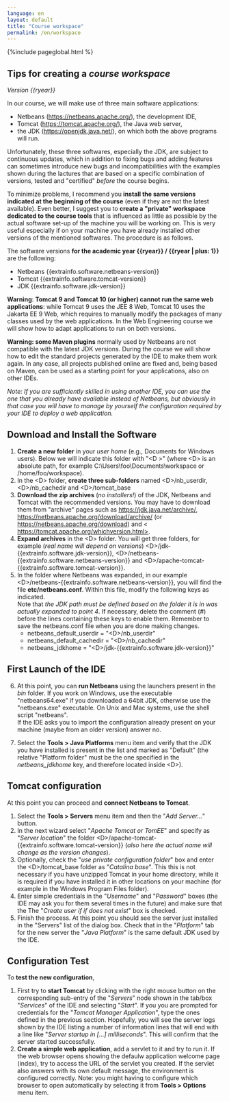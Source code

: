 ```yaml
---
language: en
layout: default
title: "Course workspace"
permalink: /en/workspace
---
```



{%include pageglobal.html %}

## Tips for creating a *course workspace* 

*Version {{ryear}}*

In our course, we will make use of three main software applications:
- Netbeans (<https://netbeans.apache.org/>), the development IDE,
- Tomcat (<https://tomcat.apache.org/>), the Java web server,
- the JDK (<https://openjdk.java.net/>), on which both the above programs will run.

Unfortunately, these three softwares, especially the JDK, are subject to continuous updates, which in addition to
fixing bugs and adding features can sometimes introduce new bugs
and incompatibilities with the examples shown during the lactures that are based
on a specific combination of versions, tested and "certified" *before*
the course begins.

To minimize problems, I recommend you **install the same versions indicated at the beginning of the course** 
(even if they are not the latest available). Even
better, I suggest you to **create a "private" workspace dedicated to the course tools** 
that is influenced as little as possible by the actual software set-up of the machine you will be working on. 
This is very useful especially if on your machine you have already installed other versions of the mentioned softwares. 
The procedure is as follows.

The software versions **for the academic year {{ryear}} / {{ryear | plus: 1}}** are the following:

- Netbeans {{extrainfo.software.netbeans-version}}
- Tomcat {{extrainfo.software.tomcat-version}}
- JDK {{extrainfo.software.jdk-version}}

**Warning**: **Tomcat 9 and Tomcat 10 (or higher) cannot run the same web applications**: while Tomcat 9
uses the JEE 8 Web, Tomcat 10 uses the Jakarta EE 9 Web, which requires to manually modify the packages of many classes
used by the web applications. In the Web Engineering course we will show how to adapt
applications to run on both versions.

**Warning: some Maven plugins** normally used by Netbeans are not compatible with the latest 
JDK versions. During the course we will show how to edit the standard projects
generated by the IDE to make them work again. In any case,
all projects published online are fixed and, being based on
Maven, can be used as a starting point for your applications,
also on other IDEs.

*Note: If you are sufficiently skilled in using another IDE, you can use the one that
you already have available instead of Netbeans, but obviously in that case you will have to
manage by yourself the configuration required by your IDE to deploy a web application.*

## Download and Install the Software

1. **Create a new folder** in your *user home*
(e.g., Documents for Windows users). Below we will indicate this folder with "\<D \>"
(where \<D\> is an absolute path, for example C:\\Users\\foo\\Documents\\workspace
or /home/foo/workspace).
2. In the \<D\> folder, **create three sub-folders** named
\<D\>/nb_userdir, \<D\>/nb_cachedir and \<D\>/tomcat_base
3. **Download the zip archives** (*no installers!*) of the JDK,
Netbeans and Tomcat with the recommended versions. You may have to download them from "archive" pages
such as <https://jdk.java.net/archive/>, <https://netbeans.apache.org/download/archive/> (or <https://netbeans.apache.org/download>) 
and < https://tomcat.apache.org/whichversion.html>.
4. **Expand archives** in the \<D\> folder. You will get 
three folders, for example (*real name will depend on versions*) \<D\>/jdk-{{extrainfo.software.jdk-version}},
\<D\>/netbeans-{{extrainfo.software.netbeans-version}} and \<D\>/apache-tomcat-{{extrainfo.software.tomcat-version}}.
5. In the folder where Netbeans was expanded, in our example \<D\>/netbeans-{{extrainfo.software.netbeans-version}},
you will find the file **etc/netbeans.conf**. Within this file,
modify the following keys as indicated.   
   Note that *the JDK path must be defined based on the folder it is in
was actually expanded to point 4*. If necessary, delete the
comment (#) before the lines containing these keys to enable them.
Remember to save the netbeans.conf file when you are done making changes.
   - netbeans_default_userdir = "\<D\>/nb_userdir"
   - netbeans_default_cachedir = "\<D\>/nb_cachedir"
   - netbeans_jdkhome = "\<D\>/jdk-{{extrainfo.software.jdk-version}}"

## First Launch of the IDE

6. At this point, you can **run Netbeans** using the launchers
present in the *bin* folder. If you work on Windows, use the executable
"netbeans64.exe" if you downloaded a 64bit JDK, otherwise use
the "netbeans.exe" executable. On Unix and Mac systems, use the shell script
"netbeans".  
   If the IDE asks you to import the configuration already present on 
your machine (maybe from an older version) answer no.

7. Select the **Tools \> Java Platforms** menu item and
verify that the JDK you have installed is present in the list and marked
as "Default" (the relative "Platform folder" must be the one specified
in the *netbeans_jdkhome* key, and therefore located inside \<D\>).

## Tomcat configuration

At this point you can proceed and **connect Netbeans to Tomcat**.
   1. Select the **Tools \> Servers** menu item and then the
"*Add Server...*" button.
   2. In the next wizard select "*Apache Tomcat or TomEE*" and specify as
"*Server location*" the folder \<D\>/apache-tomcat-{{extrainfo.software.tomcat-version}} (*also
here the actual name will change as the version changes*).
   3. Optionally, check the "*use private configuration folder*" box
and enter the \<D\>/tomcat_base folder as "*Catalina base*". This
this is not necessary if you have unzipped Tomcat in your home
directory, while it is required if you have installed it in other locations on
your machine (for example in the Windows Program Files folder).
   4. Enter simple credentials in the "*Username*" and "*Password*" boxes
(the IDE may ask you for them several times in the future) and make sure that the
The "*Create user if if does not exist*" box is checked.
   5. Finish the process. At this point you should see the server just
installed in the "Servers" list of the dialog box. Check that in the
"*Platform*" tab for the new server the "*Java Platform*"
is the same default JDK used by the IDE.

## Configuration Test

To **test the new configuration**,
   1. First try to **start Tomcat** by clicking with the right mouse button
on the corresponding sub-entry of the "*Servers*" node shown in the
tab/box "*Services*" of the IDE and selecting "*Start*". If you
you are prompted for credentials for the "*Tomcat Manager Application*",
type the ones defined in the previous section. Hopefully, you will see the server logs
shown by the IDE listing a number of information lines that will end
with a line like "*Server startup in \[...\] milliseconds*". This will
confirm that the server started successfully.
   2. **Create a simple web application**, add a servlet to it and
try to run it. If the web browser opens showing the defaulw application welcome page (index), 
try to access the URL of the servlet you created. If the servlet also answers with its own
default message, the environment is configured correctly. Note: you might
having to configure which browser to open automatically by selecting it from
**Tools \> Options** menu item.
